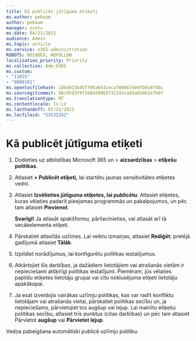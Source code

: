```yaml
---
title: Kā publicēt jūtīguma etiķeti
ms.author: pebaum
author: pebaum
manager: scotv
ms.date: 04/21/2021
audience: Admin
ms.topic: article
ms.service: o365-administration
ROBOTS: NOINDEX, NOFOLLOW
localization_priority: Priority
ms.collection: Adm_O365
ms.custom:
- "11015"
- "9000181"
ms.openlocfilehash: 1db4d15b45ff95a643ceca788667de9fb6a8f4bc
ms.sourcegitcommit: 86c95d3f0f268e500b3732243ca85a650b2e7b8f
ms.translationtype: MT
ms.contentlocale: lv-LV
ms.lasthandoff: 07/22/2021
ms.locfileid: "53532262"
---
```

# <a name="how-to-publish-a-sensitivity-label"></a>Kā publicēt jūtīguma etiķeti

1. Dodieties uz atbilstības Microsoft 365 un > **aizsardzības**  >  **etiķešu politikas**.

1. Atlasiet **+ Publicēt etiķeti,** lai startētu jaunas sensitivitātes etiķetes vedni.

1. Atlasiet **Izvēlieties jūtīguma etiķetes, lai publicētu**. Atlasiet etiķetes, kuras vēlaties padarīt pieejamas programmās un pakalpojumos, un pēc tam atlasiet **Pievienot**.

    **Svarīgi!** Ja atlasāt apakšformu, pārliecinieties, vai atlasāt arī tā vecākelementa etiķeti.

1. Pārskatiet atlasītās uzlīmes. Lai veiktu izmaiņas, atlasiet **Rediģēt**; pretējā gadījumā atlasiet **Tālāk**.

1. Izpildiet norādījumus, lai konfigurētu politikas iestatījumus.

1. Atkārtojiet šīs darbības, ja dažādiem lietotājiem vai atrašanās vietām ir nepieciešami atšķirīgi politikas iestatījumi. Piemēram, jūs vēlaties papildu etiķetes lietotāju grupai vai citu noklusējuma etiķeti lietotāju apakškopai.

1. Ja esat izveidojis vairākas uzlīmju politikas, kas var radīt konfliktu lietotājam vai atrašanās vietai, pārskatiet politikas secību un, ja nepieciešams, pārvietojiet tos augšup vai lejup. Lai mainītu etiķešu politikas secību, atlasiet trīs punktus (citas darbības) un pēc tam atlasiet Pārvietot **augšup** vai **Pārvietot lejup**.

Vedņa pabeigšana automātiski publicē uzlīmju politiku.